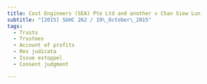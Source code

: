 ```yaml
---
title: Cost Engineers (SEA) Pte Ltd and another v Chan Siew Lun 
subtitle: "[2015] SGHC 262 / 19\_October\_2015"
tags:
  - Trusts
  - Trustees
  - Account of profits
  - Res judicata
  - Issue estoppel
  - Consent judgment

---
```


